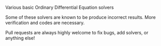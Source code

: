Various basic Ordinary Differential Equation solvers

Some of these solvers are known to be produce incorrect results. More verification and codes are necessary.

Pull requests are always highly welcome to fix bugs, add solvers, or anything else!
